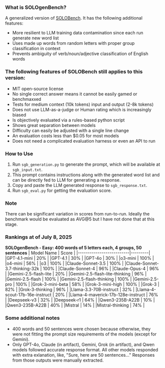 ### What is SOLOgenBench?

A generalized version of [SOLOBench](https://github.com/jd-3d/SOLOBench). It has the following additional features:

- More resilient to LLM training data contamination since each run generate new word list
- Uses made up words from random letters with proper group classification in context
- Prevents ambiguity of verb/noun/adjective classification of English words

### The following features of SOLOBench still applies to this version:

- MIT open-source license
- No single correct answer means it cannot be easily gamed or benchmaxxed
- Tests for medium context (10k tokens) input and output (2-8k tokens)
- Does not use LLM-as-a-judge or Human rating which is increasingly biased
- Is objectively evaluated via a rules-based python script
- Shows great separation between models
- Difficulty can easily be adjusted with a single line change
- An evaluation costs less than $0.05 for most models
- Does not need a complicated evaluation harness or even an API to run

### How to Use

1. Run `sgb_generation.py` to generate the prompt, which will be available at `sgb_input.txt`. 
2. This prompt contains instructions along with the generated word list and can be directly fed to LLM for generating a response. 
3. Copy and paste the LLM generated response to `sgb_response.txt`.
4. Run `sgb_eval.py` for getting the evaluation score.

### Note

There can be significant variation in scores from run-to-run. Ideally the benchmark would be evaluated as AVG@5 but I have not done that at this stage.

### Rankings at of July 8, 2025
**SOLOgenBench - Easy: 400 words of 5 letters each, 4 groups, 50 sentences**
| Model Name               | Score   |
|--------------------------|---------|
|GPT-4.1-mini | 20% |
|GPT-4.1 | 30% |
|GPT-4o | 30% |
|o3-mini | 100% |
|o4-mini | 56% |
|o3 | 100% |
|Claude-Sonnet-3.5 | 100% |
|Claude-Sonnet-3.7-thinking-32k | 100% |
|Claude-Sonnet-4 | 96% |
|Claude-Opus-4 | 96% |
|Gemini-2.5-flash-lite | 20% |
|Gemini-2.5-flash-lite-thinking | 96% |
|Gemini-2.5-flash | 100% |
|Gemini-2.5-flash-thinking | 100% |
|Gemini-2.5-pro | 100% |
|Grok-3-mini-beta | 58% |
|Grok-3-mini-high | 100% |
|Grok-3 | 82% |
|Grok-3-thinking | 96% |
|Llama-3.3-70B-instruct | 32% |
|Llama-4-scout-17b-16e-instruct | 20% |
|Llama-4-maverick-17b-128e-instruct | 76% |
|Deepseek-v3 | 32% |
|Deepseek-r1 | 64% |
|Qwen3-235B-A22B | 10% |
|Qwen3-235B-A22B | 40% |
|Mistral | 14% |
|Mistral-thinking | 74% |

### Some additional notes

* 400 words and 50 sentences were chosen because otherwise, they were not fitting the prompt size requirements of the models (except for Gemini).
* Only GPT-4o, Claude (in artifact), Gemini, Grok (in artifact), and Qwen models followed accurate response format. All other models responded with extra exlanation, like, "Sure, here are 50 sentences..." Responses from those outputs were manually extracted.

